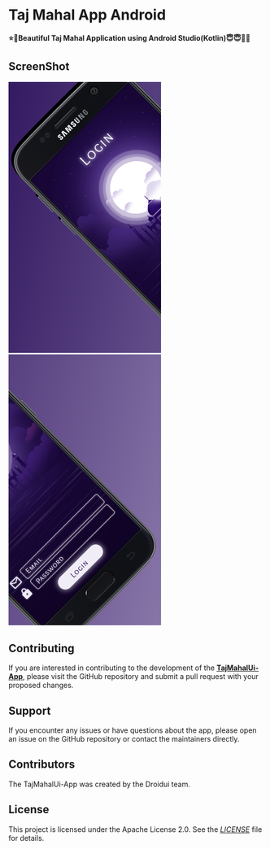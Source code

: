 # Taj Mahal App Android

**⭐💛Beautiful Taj Mahal Application using Android Studio(Kotlin)😇😇🌟🌟**

## ScreenShot

<p>
    <img src="design/ss/ss1.png" width=300/>
    <img src="design/ss/ss2.png" width=300/>
</p>

## Contributing

If you are interested in contributing to the development of the **[TajMahalUi-App](https://github.com/Droidui/TajMahalUi-App)**, please visit the GitHub repository and submit a pull request with your proposed changes.

## Support

If you encounter any issues or have questions about the app, please open an issue on the GitHub repository or contact the maintainers directly.

## Contributors

The TajMahalUi-App was created by the Droidui team.

## License

This project is licensed under the Apache License 2.0. See the _[LICENSE](./LICENSE)_ file for details.
